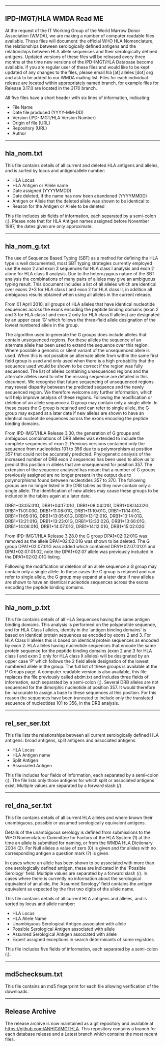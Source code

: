 --------------------------------------------------------------------------------
IPD-IMGT/HLA WMDA Read ME
--------------------------------------------------------------------------------

At the request of the IT Working Group of the World Marrow Donor Association (WMDA), we are making a number of computer readable files available. These files will document: the official WHO HLA Nomenclature, the relationships between serologically defined antigens and the relationships between HLA allele sequences and their serologically defined antigens. Updated versions of these files will be released every three months at the time new versions of the IPD-IMGT/HLA Database become available.
If you are regular user of these files and would like to be kept updated of any changes to the files, please email hla [at] alleles [dot] org and ask to be added to our WMDA mailing list.
Files for each individual release are located within appropriately named branch, for example files for Release 3.17.0 are located in the 3170 branch.

All five files have a short header with six lines of information, indicating:

* File Name
* Date file produced (YYYY-MM-DD)
* Version (IPD-IMGT/HLA Version Number)
* Origin of file (URL)
* Repository (URL)
* Author

--------------------------------------------------------------------------------
hla_nom.txt
--------------------------------------------------------------------------------

This file contains details of all current and deleted HLA antigens and alleles, and is sorted by locus and antigen/allele number:

* HLA Locus
* HLA Antigen or Allele name
* Date assigned (YYYYMMDD)
* Date deleted, if the name has now been abandoned (YYYYMMDD)
* Antigen or Allele that the deleted allele was shown to be identical to
* Reason for the Antigen or Allele to be deleted

This file includes six fields of information, each separated by a semi-colon (;). Please note that for HLA Antigen names assigned before November 1987, the dates given are only approximate.

--------------------------------------------------------------------------------
hla_nom_g.txt
--------------------------------------------------------------------------------

The use of Sequence Based Typing (SBT) as a method for defining the HLA type is well documented, most SBT typing strategies currently employed use the exon 2 and exon 3 sequences for HLA class I analysis and exon 2 alone for HLA class II analysis. Due to the heterozygous nature of the SBT analysis the combinations of many pairs of alleles may give an ambiguous typing result. This document includes a list of all alleles which are identical over exons 2+3 for HLA class I and exon 2 for HLA class II, in addition all ambiguous results obtained when using all alleles in the current release.

From 01 April 2010, all groups of HLA alleles that have identical nucleotide sequences across the exons encoding the peptide binding domains (exon 2 and 3 for HLA class I and exon 2 only for HLA class II alleles) are designated by an upper case ‘G’ which follows the three-field allele designation of the lowest numbered allele in the group.

The algorithm used to generate the G groups does include alleles that contain unsequenced regions. For these alleles the sequence of an alternate allele has been used to extend the sequence over this region. Where possible a genomic or silent variant of the unsequenced allele is used. When this is not possible an alternate allele from within the same first field group is used and only used when there is a high probability that the sequence used would be shown to be correct if the region was fully sequenced. The list of alleles containing unsequenced regions and the alternate alleles used to infer the missing sequence are detailed in this document. We recognise that future sequencing of unsequenced regions may reveal disparity between the predicted sequence and the newly sequenced region. We therefore welcome any further information, which will help improve analysis of these regions. Following the modification or deletion of an allele sequence a G group may contain only a single allele. In these cases the G group is retained and can refer to single allele, the G group may expand at a later date if new alleles are shown to have an identical nucleotide sequences across the exons encoding the peptide binding domains.

From IPD-IMGT/HLA Release 3.30, the generation of G groups and ambiguous combinations of DRB alleles was extended to include the complete sequences of exon 2. Previous versions contained only the sequence from nucleotides 101 to 356 due to a polymorphism at position 357 that could not be accurately predicted. Phylogenetic analysis of the increased number of DRB exon 2 sequences has been used to allow us to predict this position in alleles that are unsequenced for position 357. The extension of the sequence analysed has meant that a number of G groups previously assigned are no longer present in the output due to polymorphisms found between nucleotides 357 to 370. The following groups are no longer listed in the DRB tables as they now contain only a single allele. The identification of new alleles may cause these groups to be included in the tables again at a later date. 

DRB1\*03:05:01G, DRB1\*04:17:01G, DRB1\*08:04:01G, DRB1\*08:04:02G, DRB1\*11:01:03G, DRB1\*11:08:01G, DRB1\*11:10:01G, DRB1\*11:14:01G, DRB1\*11:65:01G, DRB1\*13:05:01G, DRB1\*13:12:01G, DRB1\*13:14:01G, DRB1\*13:21:01G, DRB1\*13:23:01G, DRB1\*13:33:02G, DRB1\*13:66:01G, DRB1\*14:06:01G, DRB1\*14:07:01G, DRB1\*14:12:01G, DRB1\*15:02:02G

From IPD-IMGT/HLA Release 3.28.0 the G group DPA1\*02:02:01G was removed as the allele DPA1\*02:02:01G was shown to be deleted. The G group DPA1\*02:07:01G was added which contained DPA1\*02:07:01:01 and DPA1\*02:07:01:02, note the DPA1\*02:07 allele was previously included in the DPA1\*02:02:01G listing. 

Following the modification or deletion of an allele sequence a G group may contain only a single allele. In these cases the G group is retained and can refer to single allele, the G group may expand at a later date if new alleles are shown to have an identical nucleotide sequences across the exons encoding the peptide binding domains.

--------------------------------------------------------------------------------
hla_nom_p.txt
--------------------------------------------------------------------------------

This file contains details of all HLA Sequences having the same antigen binding domains. This analysis is performed on the polypeptide sequence, and for HLA Class I alleles, identity in the 'antigen binding domains' is based on identical protein sequences as encoded by exons 2 and 3. For HLA Class II alleles this is based on identical protein sequences as encoded by exon 2. HLA alleles having nucleotide sequences that encode the same protein sequence for the peptide binding domains (exon 2 and 3 for HLA class I and exon 2 only for HLA class II alleles) will be designated by an upper case ‘P’ which follows the 2 field allele designation of the lowest numbered allele in the group. The full list of these groups is available at the P Groups page. A computer readable version is also available, this file replaces the file previously called abdm.txt and includes three fields of information, each separated by a semi-colon (;). Several DRB alleles are not sequenced for the dimorphic nucleotide at position 357. It would therefore be inaccurate to assign a base to these sequences at this position. For this reason the sequences have been truncated to include only the translated sequence of nucleotides 101 to 356, in the DRB analysis.

--------------------------------------------------------------------------------
rel_ser_ser.txt 
--------------------------------------------------------------------------------

This file lists the relationships between all current serologically defined HLA antigens: broad antigens, split antigens and associated antigens.

* HLA Locus
* HLA Antigen name
* Split Antigen
* Associated Antigen

This file includes four fields of information, each separated by a semi-colon (;). The file lists only those antigens for which split or associated antigens exist. Multiple values are separated by a forward slash (/).

--------------------------------------------------------------------------------
rel_dna_ser.txt 
--------------------------------------------------------------------------------

This file contains details of all current HLA alleles and where known their unambiguous, possible or assumed serologically equivalent antigens.

Details of the unambiguous serology is defined from submissions to the WHO Nomenclature Committee for Factors of the HLA System (1) at the time an allele is submitted for naming, or from the WMDA HLA Dictionary 2004 (2). For Null alleles a value of zero (0) is given and for alleles with no corresponding antigen a question mark (?) is given.

In cases where an allele has been shown to be associated with more than one serologically defined antigen, these are indicated in the 'Possible Serology' field. Multiple values are separated by a forward slash (/). In cases where there is currently no information about the serological equivalent of an allele, the 'Assumed Serology' field contains the antigen equivalent as expected by the first two digits of the allele name.

This file contains details of all current HLA antigens and alleles, and is sorted by locus and allele number:

* HLA Locus
* HLA Allele Name
* Unambiguous Serological Antigen associated with allele
* Possible Serological Antigen associated with allele
* Assumed Serological Antigen associated with allele
* Expert assigned exceptions in search determinants of some registries

This file includes five fields of information, each separated by a semi-colon (;).

--------------------------------------------------------------------------------
md5checksum.txt 
--------------------------------------------------------------------------------

This file contains an md5 fingerprint for each file allowing verification of the downloads.

--------------------------------------------------------------------------------
Release Archive
--------------------------------------------------------------------------------

The release archive is now maintained as a git repository and available at https://github.com/ANHIG/IMGTHLA. This repository contains a branch for each database release and a Latest branch which contains the most recent files.
